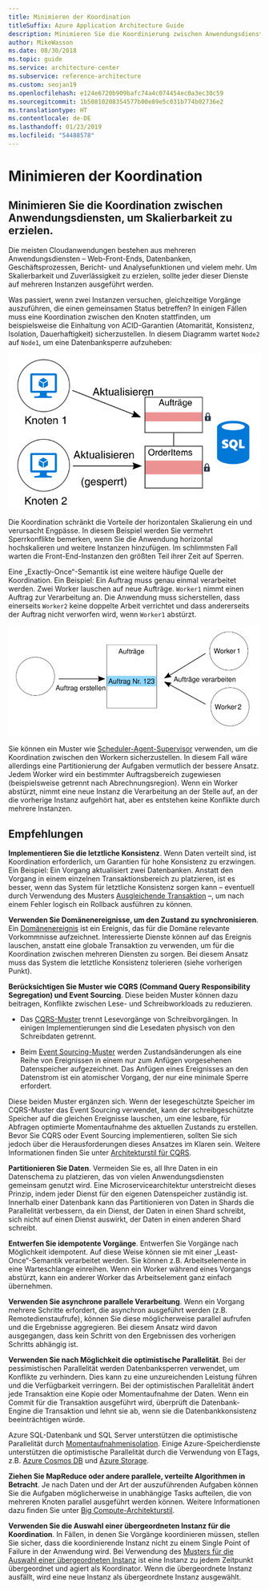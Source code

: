 ```yaml
---
title: Minimieren der Koordination
titleSuffix: Azure Application Architecture Guide
description: Minimieren Sie die Koordinierung zwischen Anwendungsdiensten, um Skalierbarkeit zu erzielen.
author: MikeWasson
ms.date: 08/30/2018
ms.topic: guide
ms.service: architecture-center
ms.subservice: reference-architecture
ms.custom: seojan19
ms.openlocfilehash: e124e6720b909bafc74a4c074454ec0a3ec30c59
ms.sourcegitcommit: 1b50810208354577b00e89e5c031b774b02736e2
ms.translationtype: HT
ms.contentlocale: de-DE
ms.lasthandoff: 01/23/2019
ms.locfileid: "54488578"
---
```

# <a name="minimize-coordination"></a>Minimieren der Koordination

## <a name="minimize-coordination-between-application-services-to-achieve-scalability"></a>Minimieren Sie die Koordination zwischen Anwendungsdiensten, um Skalierbarkeit zu erzielen.

Die meisten Cloudanwendungen bestehen aus mehreren Anwendungsdiensten – Web-Front-Ends, Datenbanken, Geschäftsprozessen, Bericht- und Analysefunktionen und vielem mehr. Um Skalierbarkeit und Zuverlässigkeit zu erzielen, sollte jeder dieser Dienste auf mehreren Instanzen ausgeführt werden.

Was passiert, wenn zwei Instanzen versuchen, gleichzeitige Vorgänge auszuführen, die einen gemeinsamen Status betreffen? In einigen Fällen muss eine Koordination zwischen den Knoten stattfinden, um beispielsweise die Einhaltung von ACID-Garantien (Atomarität, Konsistenz, Isolation, Dauerhaftigkeit) sicherzustellen. In diesem Diagramm wartet `Node2` auf `Node1`, um eine Datenbanksperre aufzuheben:

![Diagramm der Datenbanksperre](./images/database-lock.svg)

Die Koordination schränkt die Vorteile der horizontalen Skalierung ein und verursacht Engpässe. In diesem Beispiel werden Sie vermehrt Sperrkonflikte bemerken, wenn Sie die Anwendung horizontal hochskalieren und weitere Instanzen hinzufügen. Im schlimmsten Fall warten die Front-End-Instanzen den größten Teil ihrer Zeit auf Sperren.

Eine „Exactly-Once“-Semantik ist eine weitere häufige Quelle der Koordination. Ein Beispiel: Ein Auftrag muss genau einmal verarbeitet werden. Zwei Worker lauschen auf neue Aufträge. `Worker1` nimmt einen Auftrag zur Verarbeitung an. Die Anwendung muss sicherstellen, dass einerseits `Worker2` keine doppelte Arbeit verrichtet und dass andererseits der Auftrag nicht verworfen wird, wenn `Worker1` abstürzt.

![Koordinationsdiagramm](./images/coordination.svg)

Sie können ein Muster wie [Scheduler-Agent-Supervisor][sas-pattern] verwenden, um die Koordination zwischen den Workern sicherzustellen. In diesem Fall wäre allerdings eine Partitionierung der Aufgaben vermutlich der bessere Ansatz. Jedem Worker wird ein bestimmter Auftragsbereich zugewiesen (beispielsweise getrennt nach Abrechnungsregion). Wenn ein Worker abstürzt, nimmt eine neue Instanz die Verarbeitung an der Stelle auf, an der die vorherige Instanz aufgehört hat, aber es entstehen keine Konflikte durch mehrere Instanzen.

## <a name="recommendations"></a>Empfehlungen

**Implementieren Sie die letztliche Konsistenz**. Wenn Daten verteilt sind, ist Koordination erforderlich, um Garantien für hohe Konsistenz zu erzwingen. Ein Beispiel: Ein Vorgang aktualisiert zwei Datenbanken. Anstatt den Vorgang in einem einzelnen Transaktionsbereich zu platzieren, ist es besser, wenn das System für letztliche Konsistenz sorgen kann – eventuell durch Verwendung des Musters [Ausgleichende Transaktion][compensating-transaction] –, um nach einem Fehler logisch ein Rollback ausführen zu können.

**Verwenden Sie Domänenereignisse, um den Zustand zu synchronisieren**. Ein [Domänenereignis][domain-event] ist ein Ereignis, das für die Domäne relevante Vorkommnisse aufzeichnet. Interessierte Dienste können auf das Ereignis lauschen, anstatt eine globale Transaktion zu verwenden, um für die Koordination zwischen mehreren Diensten zu sorgen. Bei diesem Ansatz muss das System die letztliche Konsistenz tolerieren (siehe vorherigen Punkt).

**Berücksichtigen Sie Muster wie CQRS (Command Query Responsibility Segregation) und Event Sourcing**. Diese beiden Muster können dazu beitragen, Konflikte zwischen Lese- und Schreibworkloads zu reduzieren.

- Das [CQRS-Muster][cqrs-pattern] trennt Lesevorgänge von Schreibvorgängen. In einigen Implementierungen sind die Lesedaten physisch von den Schreibdaten getrennt.

- Beim [Event Sourcing-Muster][event-sourcing] werden Zustandsänderungen als eine Reihe von Ereignissen in einem nur zum Anfügen vorgesehenen Datenspeicher aufgezeichnet. Das Anfügen eines Ereignisses an den Datenstrom ist ein atomischer Vorgang, der nur eine minimale Sperre erfordert.

Diese beiden Muster ergänzen sich. Wenn der lesegeschützte Speicher im CQRS-Muster das Event Sourcing verwendet, kann der schreibgeschützte Speicher auf die gleichen Ereignisse lauschen, um eine lesbare, für Abfragen optimierte Momentaufnahme des aktuellen Zustands zu erstellen. Bevor Sie CQRS oder Event Sourcing implementieren, sollten Sie sich jedoch über die Herausforderungen dieses Ansatzes im Klaren sein. Weitere Informationen finden Sie unter [Architekturstil für CQRS][cqrs-style].

**Partitionieren Sie Daten**.  Vermeiden Sie es, all Ihre Daten in ein Datenschema zu platzieren, das von vielen Anwendungsdiensten gemeinsam genutzt wird. Eine Microservicearchitektur unterstreicht dieses Prinzip, indem jeder Dienst für den eigenen Datenspeicher zuständig ist. Innerhalb einer Datenbank kann das Partitionieren von Daten in Shards die Parallelität verbessern, da ein Dienst, der Daten in einen Shard schreibt, sich nicht auf einen Dienst auswirkt, der Daten in einen anderen Shard schreibt.

**Entwerfen Sie idempotente Vorgänge**. Entwerfen Sie Vorgänge nach Möglichkeit idempotent. Auf diese Weise können sie mit einer „Least-Once“-Semantik verarbeitet werden. Sie können z.B. Arbeitselemente in eine Warteschlange einreihen. Wenn ein Worker während eines Vorgangs abstürzt, kann ein anderer Worker das Arbeitselement ganz einfach übernehmen.

**Verwenden Sie asynchrone parallele Verarbeitung**. Wenn ein Vorgang mehrere Schritte erfordert, die asynchron ausgeführt werden (z.B. Remotedienstaufrufe), können Sie diese möglicherweise parallel aufrufen und die Ergebnisse aggregieren. Bei diesem Ansatz wird davon ausgegangen, dass kein Schritt von den Ergebnissen des vorherigen Schritts abhängig ist.

**Verwenden Sie nach Möglichkeit die optimistische Parallelität**. Bei der pessimistischen Parallelität werden Datenbanksperren verwendet, um Konflikte zu verhindern. Dies kann zu eine unzureichenden Leistung führen und die Verfügbarkeit verringern. Bei der optimistischen Parallelität ändert jede Transaktion eine Kopie oder Momentaufnahme der Daten. Wenn ein Commit für die Transaktion ausgeführt wird, überprüft die Datenbank-Engine die Transaktion und lehnt sie ab, wenn sie die Datenbankkonsistenz beeinträchtigen würde.

Azure SQL-Datenbank und SQL Server unterstützen die optimistische Parallelität durch [Momentaufnahmenisolation][sql-snapshot-isolation]. Einige Azure-Speicherdienste unterstützen die optimistische Parallelität durch die Verwendung von ETags, z.B. [Azure Cosmos DB][cosmosdb-faq] und [Azure Storage][storage-concurrency].

**Ziehen Sie MapReduce oder andere parallele, verteilte Algorithmen in Betracht**. Je nach Daten und der Art der auszuführenden Aufgaben können Sie die Aufgaben möglicherweise in unabhängige Tasks aufteilen, die von mehreren Knoten parallel ausgeführt werden können. Weitere Informationen dazu finden Sie unter [Big Compute-Architekturstil][big-compute].

**Verwenden Sie die Auswahl einer übergeordneten Instanz für die Koordination**. In Fällen, in denen Sie Vorgänge koordinieren müssen, stellen Sie sicher, dass die koordinierende Instanz nicht zu einem Single Point of Failure in der Anwendung wird. Bei Verwendung des [Musters für die Auswahl einer übergeordneten Instanz][leader-election] ist eine Instanz zu jedem Zeitpunkt übergeordnet und agiert als Koordinator. Wenn die übergeordnete Instanz ausfällt, wird eine neue Instanz als übergeordnete Instanz ausgewählt.

<!-- links -->

[big-compute]: ../architecture-styles/big-compute.md
[compensating-transaction]: ../../patterns/compensating-transaction.md
[cqrs-style]: ../architecture-styles/cqrs.md
[cqrs-pattern]: ../../patterns/cqrs.md
[cosmosdb-faq]: /azure/cosmos-db/faq
[domain-event]: https://martinfowler.com/eaaDev/DomainEvent.html
[event-sourcing]: ../../patterns/event-sourcing.md
[leader-election]: ../../patterns/leader-election.md
[sas-pattern]: ../../patterns/scheduler-agent-supervisor.md
[sql-snapshot-isolation]: /sql/t-sql/statements/set-transaction-isolation-level-transact-sql
[storage-concurrency]: https://azure.microsoft.com/blog/managing-concurrency-in-microsoft-azure-storage-2/